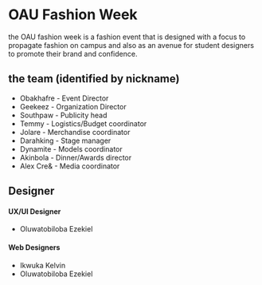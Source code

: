 # OAU Fashion Week

the OAU fashion week is a fashion event that is designed with a focus to propagate fashion on campus and also as an avenue for student designers to promote their brand and confidence.


## the team (identified by nickname)
* Obakhafre - Event Director
* Geekeez - Organization Director
* Southpaw - Publicity head
* Temmy - Logistics/Budget coordinator
* Jolare - Merchandise coordinator
* Darahking - Stage manager
* Dynamite - Models coordinator
* Akinbola - Dinner/Awards director
* Alex Cre& - Media coordinator

## Designer
#### UX/UI Designer
* Oluwatobiloba Ezekiel
#### Web Designers
* Ikwuka Kelvin
* Oluwatobiloba Ezekiel
